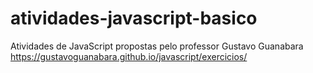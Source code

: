 # atividades-javascript-basico
Atividades de JavaScript propostas pelo professor Gustavo Guanabara <br>
https://gustavoguanabara.github.io/javascript/exercicios/
